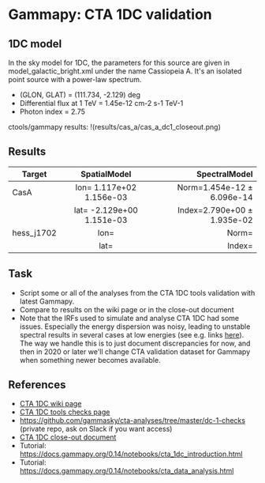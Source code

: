 # Gammapy: CTA 1DC validation

## 1DC model
In the sky model for 1DC, the parameters for this source are given in model_galactic_bright.xml under the name Cassiopeia A.
It's an isolated point source with a power-law spectrum.

-    (GLON, GLAT) = (111.734, -2.129) deg
-    Differential flux at 1 TeV = 1.45e-12 cm-2 s-1 TeV-1
-    Photon index = 2.75

ctools/gammapy results:
!(results/cas_a/cas_a_dc1_closeout.png)

## Results


| Target        | SpatialModel              | SpectralModel  |
| ------------- |:-------------------------:| --------------:|
| CasA          | lon= 1.117e+02 1.156e-03  | Norm=1.454e-12 ± 6.096e-14                |
|               | lat= -2.129e+00 1.151e-03 | Index=2.790e+00 ± 1.935e-02               |
| hess_j1702    | lon=   | Norm=               |
|               | lat=  | Index=              |

## Task

- Script some or all of the analyses from the CTA 1DC tools validation with latest Gammapy.
- Compare to results on the wiki page or in the close-out document
- Note that the IRFs used to simulate and analyse CTA 1DC had some issues. Especially the energy dispersion was noisy, leading to unstable spectral results in several cases at low energies (see e.g. links [here](https://github.com/gammapy/gammapy/issues/2484#issuecomment-545904310)). The way we handle this is to just document discrepancies for now, and then in 2020 or later we'll change CTA validation dataset for Gammapy when something newer becomes available.

## References

- [CTA 1DC wiki page](https://forge.in2p3.fr/projects/data-challenge-1-dc-1/wiki)
- [CTA 1DC tools checks page](https://forge.in2p3.fr/projects/data-challenge-1-dc-1/wiki/Current_capabilities_and_limitations_of_the_analysis_tools)
- https://github.com/gammasky/cta-analyses/tree/master/dc-1-checks (private repo, ask on Slack if you want access)
- [CTA 1DC close-out document](https://forge.in2p3.fr/attachments/download/63626/CTA_DC1_CloseOut.pdf)
- Tutorial: https://docs.gammapy.org/0.14/notebooks/cta_1dc_introduction.html
- Tutorial: https://docs.gammapy.org/0.14/notebooks/cta_data_analysis.html
